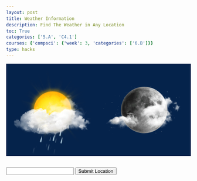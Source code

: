 ```yaml
---
layout: post
title: Weather Information
description: Find The Weather in Any Location
toc: True
categories: ['5.A', 'C4.1']
courses: {'compsci': {'week': 3, 'categories': ['6.B']}}
type: hacks
---
```


![](_notebooks/XHqB.gif)

<div id="output"></div>
<script>
const output = document.getElementById("output");
</script>


```python

```

<script>
    function Weather() {
        const apiKey = '41c77cef54444957bbb80248230609';

        // Define the API endpoint URL
        const apiUrl = 'https://api.weatherapi.com/v1/current.json';

        // Get the user's input location
        const location = document.getElementById('input2').value;

        // Set up the request parameters, including the API key and location
        const params = {
            key: apiKey,
            q: location, // Use the user's input as the location
            // Add other parameters as needed based on the API documentation
        };

        // Build the URL with query parameters
        const url = new URL(apiUrl);
        url.search = new URLSearchParams(params).toString();

        // Make an HTTP GET request to the API
        fetch(url)
            .then(response => {
                if (response.ok) {
                    return response.json(); // Parse the JSON response
                } else {
                    throw new Error('Request failed.');
                }
            })
            .then(data => {
                // Handle the API response data here
                console.log(data);
                output.innerHTML="The current weather at this location in Farenheit is "+data.current.temp_f+ "degrees and in celcius it is "+data.current.temp_c+" degrees.";
            })
            .catch(error => {
                console.error('Error:', error);
            });
    }
</script>

<body>
    <input type="text" id="input2">
    <button onclick="Weather()">Submit Location</button>
</body>



